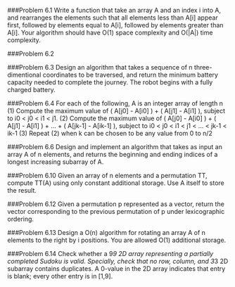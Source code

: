 ###Problem 6.1
Write a function that take an array A and an index i into A, and rearranges the elements such that all elements less than A[i] appear first, followed by elements equal to A[i], followed by elements greater than A[i]. Your algorithm should have O(1) space complexity and O(|A|) time complexity.

###Problem 6.2


###Problem 6.3
Design an algorithm that takes a sequence of n three-dimentional coordinates to be traversed, and return the minimum battery capacity needed to complete the journey. The robot begins with a fully charged battery.

###Problem 6.4
For each of the following, A is an integer array of length n
(1) Compute the maximum value of ( A[j0] - A[i0] ) + ( A[j1] - A[i1] ), subject to i0 < j0 < i1 < j1.
(2) Compute the maximum value of ( A[j0] - A[i0] ) + ( A[j1] - A[i1] ) + ... + ( A[jk-1] - A[ik-1] ), subject to i0 < j0 < i1 < j1 < ... < jk-1 < ik-1
(3) Repeat (2) when k can be chosen to be any value from 0 to n/2

###Problem 6.6
Design and implement an algorithm that takes as input an array A of n elements, and returns the beginning and ending indices of a longest increasing subarray of A.

###Problem 6.10
Given an array of n elements and a permutation TT, compute TT(A) using only constant additional storage. Use A itself to store the result.

###Problem 6.12
Given a permutation p represented as a vector, return the vector corresponding to the previous permutation of p under lexicographic ordering.

###Problem 6.13
Design a O(n) algorithm for rotating an array A of n elements to the right by i positions. You are allowed O(1) additional storage.

###Problem 6.14
Check whether a 9*9 2D array representing a partially completed Sudoku is valid. Specially, check that no row, column, and 3*3 2D subarray contains duplicates. A 0-value in the 2D array indicates that entry is blank; every other entry is in [1,9].